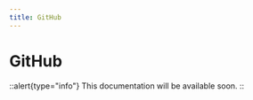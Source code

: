 ```yaml
---
title: GitHub
---
```


# GitHub

::alert{type="info"}
This documentation will be available soon.
::
